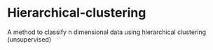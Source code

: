 # Hierarchical-clustering
A method to classify n dimensional data using hierarchical clustering (unsupervised)
